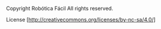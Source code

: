 Copyright Robótica Fácil
All rights reserved.

License
[http://creativecommons.org/licenses/by-nc-sa/4.0/]